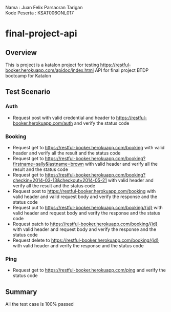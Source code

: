 Nama : Juan Felix Parsaoran Tarigan<br>
Kode Peserta : KSAT006ONL017
# final-project-api

## Overview
This is project is a katalon project for testing https://restful-booker.herokuapp.com/apidoc/index.html API for final project BTDP bootcamp for Katalon

## Test Scenario

### Auth
- Request post with valid credential and header to https://restful-booker.herokuapp.com/auth and verify the status code

### Booking
- Request get to https://restful-booker.herokuapp.com/booking with valid header and verify all the result and the status code
- Request get to https://restful-booker.herokuapp.com/booking?firstname=sally&lastname=brown with valid header and verify all the result and the status code
- Request get to https://restful-booker.herokuapp.com/booking?checkin=2014-03-13&checkout=2014-05-21 with valid header and verify all the result and the status code
- Request post to https://restful-booker.herokuapp.com/booking with valid header and valid request body and verify the response and the status code
- Request put to https://restful-booker.herokuapp.com/booking/{id} with valid header and request body and verify the response and the status code
- Request patch to https://restful-booker.herokuapp.com/booking/{id} with valid header and request body and verify the response and the status code
- Request delete to https://restful-booker.herokuapp.com/booking/{id} with valid header and verify the response and the status code

### Ping
- Request get to https://restful-booker.herokuapp.com/ping and verify the status code

## Summary
All the test case is 100% passed
<br><br><br><br>
